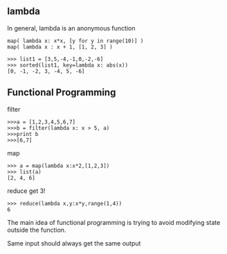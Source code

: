 ## lambda

In general, lambda is an anonymous function

```
map( lambda x: x*x, [y for y in range(10)] )
map( lambda x : x + 1, [1, 2, 3] )

>>> list1 = [3,5,-4,-1,0,-2,-6]
>>> sorted(list1, key=lambda x: abs(x))
[0, -1, -2, 3, -4, 5, -6]
```

## Functional Programming

filter

```
>>>a = [1,2,3,4,5,6,7]
>>>b = filter(lambda x: x > 5, a)
>>>print b
>>>[6,7]
```

map

```
>>> a = map(lambda x:x*2,[1,2,3])
>>> list(a)
[2, 4, 6]
```

reduce get 3!

```
>>> reduce(lambda x,y:x*y,range(1,4))
6
```

The main idea of functional programming is trying to avoid modifying state outside the function.

Same input should always get the same output



